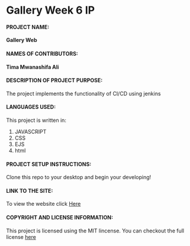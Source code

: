 # Gallery Week 6 IP
#### **PROJECT NAME:**
__Gallery Web__

#### **NAMES OF CONTRIBUTORS:**
__Tima Mwanashifa Ali__

#### **DESCRIPTION OF PROJECT PURPOSE:**

The project implements the functionality of CI/CD using jenkins
#### **LANGUAGES USED:**

This project is written in:
1. JAVASCRIPT 
2. CSS
3. EJS
4. html

#### **PROJECT SETUP INSTRUCTIONS:** 
Clone this repo to your desktop and begin your developing!


#### **LINK TO THE SITE:**
To view the website click [Here](https://gallery-ip-24g8.onrender.com/)
 
 
#### **COPYRIGHT AND LICENSE INFORMATION:**
 This project is licensed using the MIT lincense.
 You can checkout the full license [here](https://github.com/timaali/AKAN-NAME-PROJECT/blob/master/LICENCE.txt)
